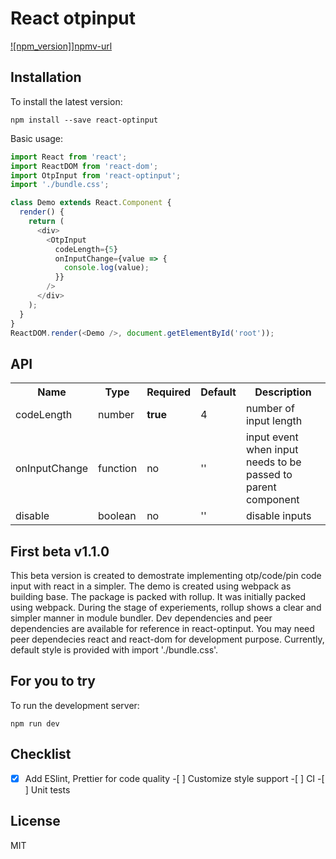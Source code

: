 # React otpinput

[![npm_version]][npmv-image]][npmv-url]

## Installation

To install the latest version:

```
npm install --save react-optinput
```

Basic usage:

```typescript
import React from 'react';
import ReactDOM from 'react-dom';
import OtpInput from 'react-optinput';
import './bundle.css';

class Demo extends React.Component {
  render() {
    return (
      <div>
        <OtpInput
          codeLength={5}
          onInputChange={value => {
            console.log(value);
          }}
        />
      </div>
    );
  }
}
ReactDOM.render(<Demo />, document.getElementById('root'));
```

## API

<table>
  <tr>
    <th>Name<br></th>
    <th>Type</th>
    <th>Required</th>
    <th>Default</th>
    <th>Description</th>
  </tr>
  <tr>
    <td>codeLength</td>
    <td>number</td>
    <td><strong>true</strong></td>
    <td>4</td>
    <td>number of input length</td>
  </tr>
  <tr>
    <td>onInputChange</td>
    <td>function</td>
    <td>no</td>
    <td>''</td>
    <td>input event when input needs to be passed to parent component</td>
  </tr>
  <tr>
    <td>disable</td>
    <td>boolean</td>
    <td>no</td>
    <td>''</td>
    <td>disable inputs</td>
  </tr>
</table>

## First beta v1.1.0

This beta version is created to demostrate implementing otp/code/pin code input with react in a simpler. The demo is created using webpack as building base. The package is packed with rollup. It was initially packed using webpack. During the stage of experiements, rollup shows a clear and simpler manner in module bundler.
Dev dependencies and peer dependencies are available for reference in react-optinput. You may need peer dependecies react and react-dom for development purpose. Currently, default style is provided with import './bundle.css'.

## For you to try

To run the development server:

```
npm run dev
```

## Checklist

-[x] Add ESlint, Prettier for code quality -[ ] Customize style support -[ ] CI -[ ] Unit tests

## License

MIT

[npmv-image]: https://img.shields.io/npm/v/react-optinput.svg?style=flat-square
[npmv-url]: https://www.npmjs.com/package/react-optinput
